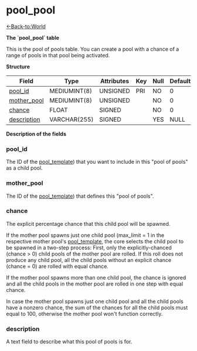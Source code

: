 # pool\_pool

[<-Back-to:World](database-world.md)

**The \`pool\_pool\` table**

This is the pool of pools table. You can create a pool with a chance of a range of pools in that pool being activated.

**Structure**

| Field            | Type         | Attributes | Key | Null | Default | Extra | Comment |
|------------------|--------------|------------|-----|------|---------|-------|---------|
| [pool_id][1]     | MEDIUMINT(8) | UNSIGNED   | PRI | NO   | 0       |       |         |
| [mother_pool][2] | MEDIUMINT(8) | UNSIGNED   |     | NO   | 0       |       |         |
| [chance][3]      | FLOAT        | SIGNED     |     | NO   | 0       |       |         |
| [description][4] | VARCHAR(255) | SIGNED     |     | YES  | NULL    |       |         |

[1]: #pool_id
[2]: #mother_pool
[3]: #chance
[4]: #description

**Description of the fields**

### pool\_id

The ID of the [pool\_template](pool_template)) that you want to include in this "pool of pools" as a child pool.

### mother\_pool

The ID of the [pool\_template](pool_template)) that defines this "pool of pools".

### chance

The explicit percentage chance that this child pool will be spawned.

If the mother pool spawns just one child pool (max\_limit = 1 in the respective mother pool's [pool\_template](pool_template), the core selects the child pool to be spawned in a two-step process: First, only the explicitly-chanced (chance > 0) child pools of the mother pool are rolled. If this roll does not produce any child pool, all the child pools without an explicit chance (chance = 0) are rolled with equal chance.

If the mother pool spawns more than one child pool, the chance is ignored and all the child pools in the mother pool are rolled in one step with equal chance.

In case the mother pool spawns just one child pool and all the child pools have a nonzero chance, the sum of the chances for all the child pools must equal to 100, otherwise the mother pool won't function correctly.

### description

A text field to describe what this pool of pools is for.
